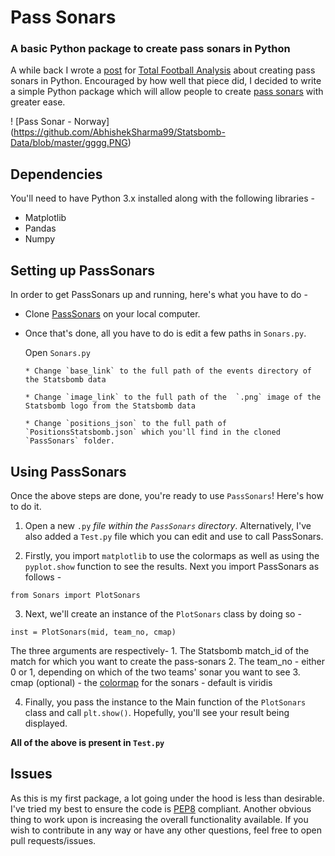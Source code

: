 # Pass Sonars
### A basic Python package to create pass sonars in Python

A while back I wrote a [post](https://totalfootballanalysis.com/data-analysis/data-analysis-france-south-korea-tactical-analysis-statistics) for [Total Football Analysis](https://totalfootballanalysis.com) about creating pass sonars in Python. Encouraged by how well that piece did, I decided to write a simple Python package which will allow people to create [pass sonars](https://twitter.com/etmckinley/status/1046389278153068545?lang=en) with greater ease. 

! [Pass Sonar - Norway] (https://github.com/AbhishekSharma99/Statsbomb-Data/blob/master/gggg.PNG)

## Dependencies

You'll need to have Python 3.x installed along with the following libraries - 

- Matplotlib
- Pandas
- Numpy

## Setting up PassSonars

In order to get PassSonars up and running, here's what you have to do -

* Clone [PassSonars](https://github.com/AbhishekSharma99/PassSonars) on your local computer. 

* Once that's done, all you have to do is edit a few paths in `Sonars.py`.

  Open `Sonars.py`
  
      * Change `base_link` to the full path of the events directory of the Statsbomb data
      
      * Change `image_link` to the full path of the  `.png` image of the Statsbomb logo from the Statsbomb data
      
      * Change `positions_json` to the full path of `PositionsStatsbomb.json` which you'll find in the cloned `PassSonars` folder. 

## Using PassSonars

Once the above steps are done, you're ready to use `PassSonars`! Here's how to do it.


1. Open a new `.py` *file within the `PassSonars` directory*. Alternatively, I've also added a `Test.py` file which you can edit and use to call PassSonars. 

2. Firstly, you import `matplotlib` to use the colormaps as well as using the `pyplot.show` function to see the results. 
Next you import PassSonars as follows - 
```
from Sonars import PlotSonars
```

3. Next, we'll create an instance of the `PlotSonars` class by doing so - 
```
inst = PlotSonars(mid, team_no, cmap)
```

  The three arguments are respectively-
    1. The Statsbomb match_id of the match for which you want to create the pass-sonars
    2. The team_no - either 0 or 1, depending on which of the two teams' sonar you want to see
    3. cmap (optional) - the [colormap](https://matplotlib.org/3.1.0/tutorials/colors/colormaps.html) for the sonars - default is viridis

4. Finally, you pass the instance to the Main function of the `PlotSonars` class and call `plt.show()`. Hopefully, you'll see your result being displayed. 

**All of the above is present in `Test.py`**

## Issues

As this is my first package, a lot going under the hood is less than desirable. I've tried my best to ensure the code is [PEP8](https://www.python.org/dev/peps/pep-0008) compliant. Another obvious thing to work upon is increasing the overall functionality available. If you wish to contribute in any way or have any other questions, feel free to open pull requests/issues. 
